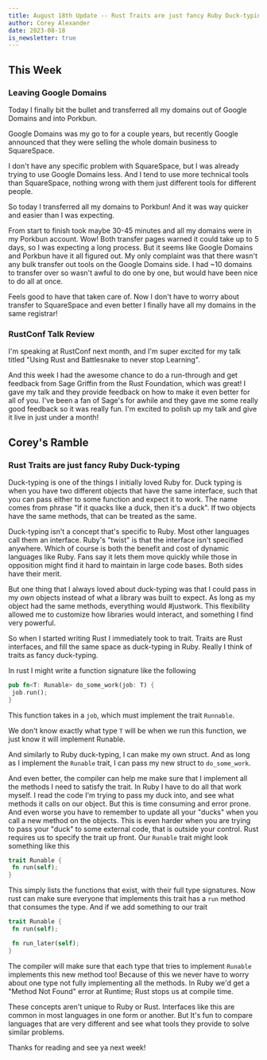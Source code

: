 ```yaml
---
title: August 18th Update -- Rust Traits are just fancy Ruby Duck-typing
author: Corey Alexander
date: 2023-08-18
is_newsletter: true
---
```


## This Week

### Leaving Google Domains

Today I finally bit the bullet and transferred all my domains out of Google Domains and into Porkbun.

Google Domains was my go to for a couple years, but recently Google announced that they were selling the whole domain business to SquareSpace.

I don't have any specific problem with SquareSpace, but I was already trying to use Google Domains less. And I tend to use more technical tools than SquareSpace, nothing wrong with them just different tools for different people.

So today I transferred all my domains to Porkbun!
And it was way quicker and easier than I was expecting.

From start to finish took maybe 30-45 minutes and all my domains were in my Porkbun account. Wow! Both transfer pages warned it could take up to 5 days, so I was expecting a long process. But it seems like Google Domains and Porkbun have it all figured out. My only complaint was that there wasn't any bulk transfer out tools on the Google Domains side. I had ~10 domains to transfer over so wasn't awful to do one by one, but would have been nice to do all at once.

Feels good to have that taken care of. Now I don't have to worry about transfer to SquareSpace and even better I finally have all my domains in the same registrar!

### RustConf Talk Review

I'm speaking at RustConf next month, and I'm super excited for my talk titled "Using Rust and Battlesnake to never stop Learning".

And this week I had the awesome chance to do a run-through and get feedback from Sage Griffin from the Rust Foundation, which was great! I gave my talk and they provide feedback on how to make it even better for all of you. I've been a fan of Sage's for awhile and they gave me some really good feedback so it was really fun. I'm excited to polish up my talk and give it live in just under a month!

## Corey's Ramble

### Rust Traits are just fancy Ruby Duck-typing

Duck-typing is one of the things I initially loved Ruby for. Duck typing is when you have two different objects that have the same interface, such that you can pass either to some function and expect it to work. The name comes from phrase "If it quacks like a duck, then it's a duck". If two objects have the same methods, that can be treated as the same.

Duck-typing isn't a concept that's specific to Ruby. Most other languages call them an interface. Ruby's "twist" is that the interface isn't specified anywhere. Which of course is both the benefit and cost of dynamic languages like Ruby. Fans say it lets them move quickly while those in opposition might find it hard to maintain in large code bases. Both sides have their merit.

But one thing that I always loved about duck-typing was that I could pass in my _own_ objects instead of what a library was built to expect. As long as my object had the same methods, everything would #justwork. This flexibility allowed me to customize how libraries would interact, and something I find very powerful.

So when I started writing Rust I immediately took to trait. Traits are Rust interfaces, and fill the same space as duck-typing in Ruby. Really I think of traits as fancy duck-typing.

In rust I might write a function signature like the following

```rust
pub fn<T: Runable> do_some_work(job: T) {
 job.run();
}
```

This function takes in a `job`, which must implement the trait `Runnable`.

We don't know exactly what type `T` will be when we run this function, we just know it will implement Runable.

And similarly to Ruby duck-typing, I can make my own struct. And as long as I implement the `Runable` trait, I can pass my new struct to `do_some_work`.

And even better, the compiler can help me make sure that I implement all the methods I need to satisfy the trait. In Ruby I have to do all that work myself. I read the code I'm trying to pass my duck into, and see what methods it calls on our object. But this is time consuming and error prone. And even worse you have to remember to update all your "ducks" when you call a new method on the objects. This is even harder when you are trying to pass your "duck" to some external code, that is outside your control.
Rust requires us to specify the trait up front. Our `Runable` trait might look something like this

```rust
trait Runable {
 fn run(self);
}
```

This simply lists the functions that exist, with their full type signatures. Now rust can make sure everyone that implements this trait has a `run` method that consumes the type. And if we add something to our trait

```rust
trait Runable {
 fn run(self);

 fn run_later(self);
}
```

The compiler will make sure that each type that tries to implement `Runable` implements this new method too! Because of this we never have to worry about one type not fully implementing all the methods. In Ruby we'd get a "Method Not Found" error at Runtime; Rust stops us at compile time.

These concepts aren't unique to Ruby or Rust. Interfaces like this are common in most languages in one form or another. But It's fun to compare languages that are very different and see what tools they provide to solve similar problems.

Thanks for reading and see ya next week!
